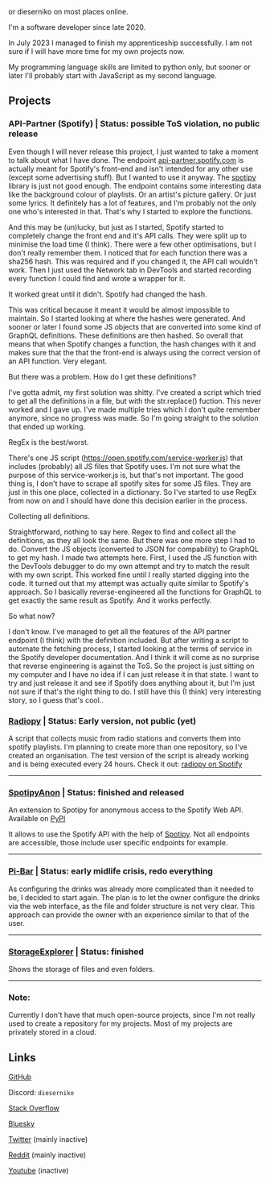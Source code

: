 or dieserniko on most places online. 

I'm a software developer since late 2020.

In July 2023 I managed to finish my apprenticeship successfully. I am not sure if I will have more time for my own projects now.

My programming language skills are limited to python only, but sooner or later I'll probably start with JavaScript as my second language.

## Projects

### API-Partner (Spotify) | Status: possible ToS violation, no public release

Even though I will never release this project, I just wanted to take a moment to talk about what I have done.
The endpoint [api-partner.spotify.com](https://api-partner.spotify.com) is actually meant for Spotify's front-end and isn't intended for any other use (except some advertising stuff).
But I wanted to use it anyway. The [spotipy](https://github.com/spotipy-dev/spotipy) library is just not good enough.
The endpoint contains some interesting data like the background colour of playlists. Or an artist's picture gallery. 
Or just some lyrics. It definitely has a lot of features, and I'm probably not the only one who's interested in that.
That's why I started to explore the functions. 

And this may be (un)lucky, but just as I started, Spotify started to completely change the front end and it's API calls. 
They were split up to minimise the load time (I think). There were a few other optimisations, but I don't really remember them.
I noticed that for each function there was a sha256 hash. This was required and if you changed it, the API call wouldn't work.
Then I just used the Network tab in DevTools and started recording every function I could find and wrote a wrapper for it.

It worked great until it didn't. Spotify had changed the hash.

This was critical because it meant it would be almost impossible to maintain. 
So I started looking at where the hashes were generated. And sooner or later I found some JS objects that are converted into some kind of GraphQL definitions.
These definitions are then hashed. So overall that means that when Spotify changes a function, the hash changes with it and makes sure that the
that the front-end is always using the correct version of an API function. Very elegant.

But there was a problem. How do I get these definitions?

I've gotta admit, my first solution was shitty.
I've created a script which tried to get all the definitions in a file, but with the str.replace() fuction. 
This never worked and I gave up. I've made multiple tries which I don't quite remember anymore, since no progress was made. 
So I'm going straight to the solution that ended up working.

RegEx is the best/worst.

There's one JS script (https://open.spotify.com/service-worker.js) that includes (probably) all JS files that Spotify uses.
I'm not sure what the purpose of this service-worker.js is, but that's not important.
The good thing is, I don't have to scrape all spotify sites for some JS files. They are just in this one place, collected in a dictionary.
So I've started to use RegEx from now on and I should have done this decision earlier in the process.

Collecting all definitions.

Straightforward, nothing to say here. Regex to find and collect all the definitions, as they all look the same.
But there was one more step I had to do. Convert the JS objects (converted to JSON for compability) to GraphQL to get my hash.
I made two attempts here. First, I used the JS function with the DevTools debugger to do my own attempt and try to match the result with my own script.
This worked fine until I really started digging into the code. It turned out that my attempt was actually quite similar to Spotify's approach.
So I basically reverse-engineered all the functions for GraphQL to get exactly the same result as Spotify. And it works perfectly.

So what now?

I don't know. I've managed to get all the features of the API partner endpoint (I think) with the definition included.
But after writing a script to automate the fetching process, I started looking at the terms of service in the Spotify developer documentation.
And I think it will come as no surprise that reverse engineering is against the ToS.
So the project is just sitting on my computer and I have no idea if I can just release it in that state. 
I want to try and just release it and see if Spotify does anything about it, but I'm just not sure if that's the right thing to do.
I still have this (I think) very interesting story, so I guess that's cool..


### [Radiopy](https://radiopy.github.io) | Status: Early version, not public (yet)

A script that collects music from radio stations and converts them into spotify playlists.
I'm planning to create more than one repository, so I've created an organisation.
The test version of the script is already working and is being executed every 24 hours.
Check it out: [radiopy on Spotify](https://open.spotify.com/user/31bk3o6pc4ehozimdakaglavex2e)

---

### [SpotipyAnon](https://github.com/dieser-niko/spotipy-anon) | Status: finished and released

An extension to Spotipy for anonymous access to the Spotify Web API.
Available on [PyPI](https://pypi.org/project/spotipy-anon/)

It allows to use the Spotify API with the help of [Spotipy](https://github.com/spotipy-dev/spotipy).
Not all endpoints are accessible, those include user specific endpoints for example.

---

### [Pi-Bar](https://github.com/dieser-niko/pi-bar) | Status: early midlife crisis, redo everything

As configuring the drinks was already more complicated than it needed to be, I decided to start again.
The plan is to let the owner configure the drinks via the web interface, as the file and folder structure is not very clear.
This approach can provide the owner with an experience similar to that of the user.

---

### [StorageExplorer](https://github.com/dieser-niko/StorageExplorer) | Status: finished

Shows the storage of files and even folders.

---

### Note:
Currently I don't have that much open-source projects, since I'm not really used to create a repository for my projects.
Most of my projects are privately stored in a cloud.

## Links
[GitHub](https://github.com/dieser-niko)

Discord: `dieserniko`

[Stack Overflow](https://stackoverflow.com/users/15580216/dieserniko)

[Bluesky](https://bsky.app/profile/dieserniko.link)

[Twitter](https://twitter.com/dieser_niko) (mainly inactive)

[Reddit](https://reddit.com/u/NikoHD203) (mainly inactive)

[Youtube](https://youtube.com/channel/UCvUkk9NjKTNtuTorkba7thw) (inactive)

